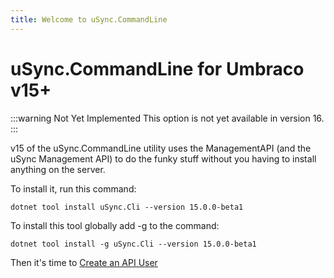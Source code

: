 ```yaml
---
title: Welcome to uSync.CommandLine
---
```


# uSync.CommandLine for Umbraco v15+

:::warning Not Yet Implemented
This option is not yet available in version 16.
:::

v15 of the uSync.CommandLine utility uses the ManagementAPI (and the uSync Management API) to do the funky stuff without you having to install anything on the server.

To install it, run this command:

```
dotnet tool install uSync.Cli --version 15.0.0-beta1
```

To install this tool globally add -g to the command:

```
dotnet tool install -g uSync.Cli --version 15.0.0-beta1
```
Then it's time to [Create an API User](APIuser)

